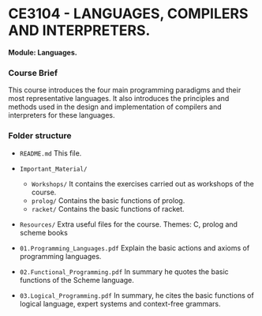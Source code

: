 # CE3104 - LANGUAGES, COMPILERS AND INTERPRETERS.

**Module: Languages.**

### Course Brief

This course introduces the four main programming paradigms and their most representative languages. It also introduces the principles and methods used in the design and implementation of compilers and interpreters for these languages.

### Folder structure

- `README.md`
    This file.
    
- `Important_Material/`
    - `Workshops/`
      It contains the exercises carried out as workshops of the course.
    - `prolog/`
      Contains the basic functions of prolog.
    - `racket/`
      Contains the basic functions of racket.
    
- `Resources/`
    Extra useful files for the course.
    Themes: C, prolog and scheme books
    
- `01.Programming_Languages.pdf`
    Explain the basic actions and axioms of programming languages.
- `02.Functional_Programming.pdf`
    In summary he quotes the basic functions of the Scheme language.
- `03.Logical_Programming.pdf`
    In summary, he cites the basic functions of logical language, expert systems and context-free grammars.
